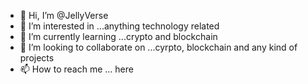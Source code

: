 - 👋 Hi, I’m @JellyVerse
- 👀 I’m interested in ...anything technology related
- 🌱 I’m currently learning ...crypto and blockchain
- 💞️ I’m looking to collaborate on ...cyrpto, blockchain and any kind of projects 
- 📫 How to reach me ... here

<!---
JellyVerse/JellyVerse is a ✨ special ✨ repository because its `README.md` (this file) appears on your GitHub profile.
You can click the Preview link to take a look at your changes.
--->



